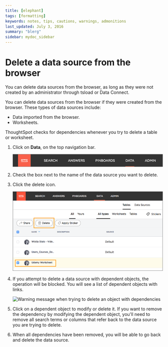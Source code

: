 ```yaml
---
title: [elephant]
tags: [formatting]
keywords: notes, tips, cautions, warnings, admonitions
last_updated: July 3, 2016
summary: "blerg"
sidebar: mydoc_sidebar
---
```

# Delete a data source from the browser

You can delete data sources from the browser, as long as they were not created by an administrator through tsload or Data Connect.

You can delete data sources from the browser if they were created from the browser. These types of data sources include:

-   Data imported from the browser.
-   Worksheets.

ThoughtSpot checks for dependencies whenever you try to delete a table or worksheet.

1.   Click on **Data**, on the top navigation bar. 

     ![](../../shared/conrefs/../../images/data_icon.png "Data") 

2.   Check the box next to the name of the data source you want to delete. 
3.   Click the delete icon. 

     ![](../../images/delete_data_worksheet.png "Delete a data source") 

4.   If you attempt to delete a data source with dependent objects, the operation will be blocked. You will see a list of dependent objects with links. 

     ![](../../images/dependency_warning_with_links.png "Warning message when trying to delete an object with
                                dependencies") 

5.   Click on a dependent object to modify or delete it. If you want to remove the dependency by modifying the dependent object, you'll need to remove all search terms or columns that refer back to the data source you are trying to delete.
6.   When all dependencies have been removed, you will be able to go back and delete the data source. 

